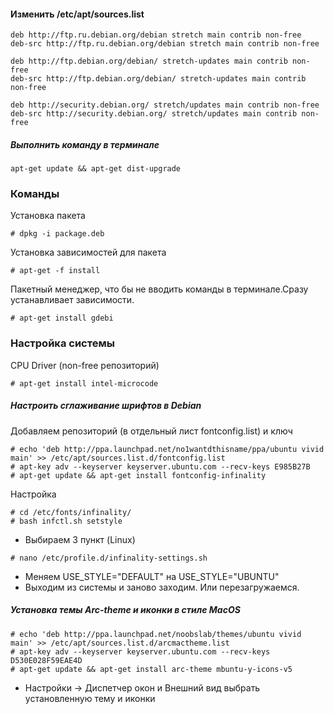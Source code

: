 #### Изменить /etc/apt/sources.list

```
deb http://ftp.ru.debian.org/debian stretch main contrib non-free
deb-src http://ftp.ru.debian.org/debian stretch main contrib non-free

deb http://ftp.debian.org/debian/ stretch-updates main contrib non-free
deb-src http://ftp.debian.org/debian/ stretch-updates main contrib non-free

deb http://security.debian.org/ stretch/updates main contrib non-free
deb-src http://security.debian.org/ stretch/updates main contrib non-free
```

##### Выполнить команду в терминале
```
apt-get update && apt-get dist-upgrade
```

### Команды

Установка пакета

```
# dpkg -i package.deb
```

Установка зависимостей для пакета

```
# apt-get -f install
```

Пакетный менеджер, что бы не вводить команды в терминале.Сразу устанавливает зависимости.

```
# apt-get install gdebi
```

### Настройка системы

CPU Driver (non-free репозиторий)

```
# apt-get install intel-microcode
```

##### Настроить сглаживание шрифтов в Debian

Добавляем репозиторий (в отдельный лист fontconfig.list) и ключ

```
# echo 'deb http://ppa.launchpad.net/no1wantdthisname/ppa/ubuntu vivid main' >> /etc/apt/sources.list.d/fontconfig.list
# apt-key adv --keyserver keyserver.ubuntu.com --recv-keys E985B27B
# apt-get update && apt-get install fontconfig-infinality
```
Настройка

```
# cd /etc/fonts/infinality/
# bash infctl.sh setstyle
```
- Выбираем 3 пункт (Linux)

```
# nano /etc/profile.d/infinality-settings.sh
```
- Меняем USE_STYLE="DEFAULT" на USE_STYLE="UBUNTU"
- Выходим из системы и заново заходим. Или перезагружаемся.

##### Установка темы Arc-theme и иконки в стиле MacOS

```
# echo 'deb http://ppa.launchpad.net/noobslab/themes/ubuntu vivid main' >> /etc/apt/sources.list.d/arcmactheme.list
# apt-key adv --keyserver keyserver.ubuntu.com --recv-keys D530E028F59EAE4D
# apt-get update && apt-get install arc-theme mbuntu-y-icons-v5
```
- Настройки -> Диспетчер окон и Внешний вид выбрать установленную тему и иконки